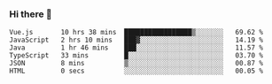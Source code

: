 ### Hi there 👋

<!--START_SECTION:waka-->

```text
Vue.js       10 hrs 38 mins  █████████████████▒░░░░░░░   69.62 %
JavaScript   2 hrs 10 mins   ███▓░░░░░░░░░░░░░░░░░░░░░   14.19 %
Java         1 hr 46 mins    ███░░░░░░░░░░░░░░░░░░░░░░   11.57 %
TypeScript   33 mins         █░░░░░░░░░░░░░░░░░░░░░░░░   03.70 %
JSON         8 mins          ▒░░░░░░░░░░░░░░░░░░░░░░░░   00.87 %
HTML         0 secs          ░░░░░░░░░░░░░░░░░░░░░░░░░   00.05 %
```

<!--END_SECTION:waka-->

<!--
**Jonas-VanHaeken/Jonas-VanHaeken** is a ✨ _special_ ✨ repository because its `README.md` (this file) appears on your GitHub profile.

Here are some ideas to get you started:

- 🔭 I’m currently working on ...
- 🌱 I’m currently learning ...
- 👯 I’m looking to collaborate on ...
- 🤔 I’m looking for help with ...
- 💬 Ask me about ...
- 📫 How to reach me: ...
- 😄 Pronouns: ...
- ⚡ Fun fact: ...
-->
